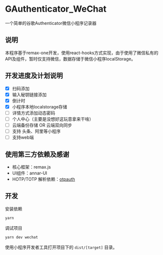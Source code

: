 # GAuthenticator_WeChat

一个简单的谷歌Authenticator微信小程序记录器

## 说明

本程序基于remax-one开发，使用react-hooks方式实现，由于使用了微信私有的API及组件，暂时仅支持微信，数据存储于微信小程序localStorage。

## 开发进度及计划说明
- [x] 扫码添加
- [x] 输入秘钥链接添加  
- [x] 倒计时
- [x] 小程序本地localstorage存储
- [ ] 详情方式添加动态密码
- [ ] 个人中心（主要是没想好这玩意拿来干啥）
- [ ] 云端备份存储 OR 云端双向同步
- [ ] 支持 头条、阿里等小程序
- [ ] 支持web端

## 使用第三方依赖及感谢
- 核心框架：remax.js
- UI组件：annar-UI
- HOTP/TOTP 解析依赖：[otpauth](https://github.com/hectorm/otpauth)


## 开发

安装依赖

```bash
yarn 
```

调试项目

```bash
yarn dev wechat
```

使用小程序开发者工具打开项目下的 `dist/[target]` 目录。
